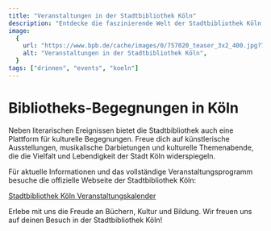 ```yaml
---
title: "Veranstaltungen in der Stadtbibliothek Köln"
description: "Entdecke die faszinierende Welt der Stadtbibliothek Köln – ein Treffpunkt für Wissbegierige und Kulturbegeisterte"
image:
  {
    url: "https://www.bpb.de/cache/images/0/757020_teaser_3x2_400.jpg?7F8F3",
    alt: "Veranstaltungen in der Stadtbibliothek Köln",
  }
tags: ["drinnen", "events", "koeln"]
---
```


# Bibliotheks-Begegnungen in Köln

Neben literarischen Ereignissen bietet die Stadtbibliothek auch eine Plattform für kulturelle Begegnungen. Freue dich auf künstlerische Ausstellungen, musikalische Darbietungen und kulturelle Themenabende, die die Vielfalt und Lebendigkeit der Stadt Köln widerspiegeln.

Für aktuelle Informationen und das vollständige Veranstaltungsprogramm besuche die offizielle Webseite der Stadtbibliothek Köln:

[Stadtbibliothek Köln Veranstaltungskalender](https://www.stadt-koeln.de/leben-in-koeln/freizeit-natur-sport/veranstaltungskalender?from=today&to=20231231&search_text=&veranstaltung_stadtbezirk=&veranstaltung_kategorie=59&start=0)

Erlebe mit uns die Freude an Büchern, Kultur und Bildung. Wir freuen uns auf deinen Besuch in der Stadtbibliothek Köln!

